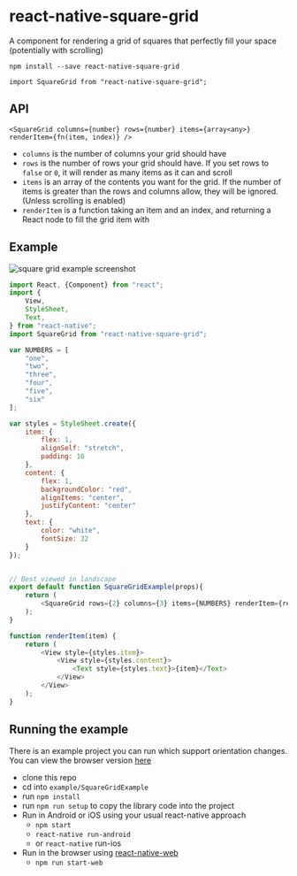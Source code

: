 # react-native-square-grid
A component for rendering a grid of squares that perfectly fill your space (potentially with scrolling)

```
npm install --save react-native-square-grid
```

```
import SquareGrid from "react-native-square-grid";
```

## API

`<SquareGrid columns={number} rows={number} items={array<any>} renderItem={fn(item, index)} />`

 - `columns` is the number of columns your grid should have
 - `rows` is the number of rows your grid should have. If you set rows to `false` or `0`, it will render as many items as it can and scroll
 - `items` is an array of the contents you want for the grid. If the number of items is greater than the rows and columns allow, they will be ignored. (Unless scrolling is enabled)
 - `renderItem` is a function taking an item and an index, and returning a React node to fill the grid item with

## Example

![square grid example screenshot](example/GridScreenshot.PNG)

```javascript
import React, {Component} from "react";
import {
	View,
	StyleSheet,
	Text,
} from "react-native";
import SquareGrid from "react-native-square-grid";

var NUMBERS = [
	"one",
	"two",
	"three",
	"four",
	"five",
	"six"
];

var styles = StyleSheet.create({
	item: {
		flex: 1,
		alignSelf: "stretch",
		padding: 16
	},
	content: {
		flex: 1,
		backgroundColor: "red",
		alignItems: "center",
		justifyContent: "center"
	},
	text: {
		color: "white",
		fontSize: 32
	}
});


// Best viewed in landscape
export default function SquareGridExample(props){
	return (
		<SquareGrid rows={2} columns={3} items={NUMBERS} renderItem={renderItem} />
	);
}

function renderItem(item) {
	return (
		<View style={styles.item}>
			<View style={styles.content}>
				<Text style={styles.text}>{item}</Text>
			</View>
		</View>
	);
}
```

## Running the example

There is an example project you can run which support orientation changes.
You can view the browser version [here](http://ranger.mauve.moe/react-native-square-grid/example/SquareGridExample/build/)

- clone this repo
- cd into `example/SquareGridExample`
- run `npm install`
- run `npm run setup` to copy the library code into the project
- Run in Android or iOS using your usual react-native approach
	- `npm start`
	- `react-native run-android`
	- or `react-native` run-ios
- Run in the browser using [react-native-web](https://github.com/necolas/react-native-web)
	- `npm run start-web`
